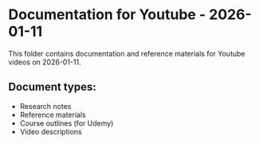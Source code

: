 # Documentation for Youtube - 2026-01-11

This folder contains documentation and reference materials for Youtube videos on 2026-01-11.

## Document types:
- Research notes
- Reference materials
- Course outlines (for Udemy)
- Video descriptions
